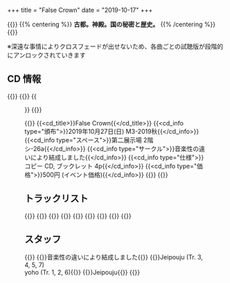 +++
title = "False Crown"
date = "2019-10-17"
+++

<!-- description -->
{{<description>}}
{{% centering %}}
**古都。神殿。国の秘密と歴史。**
{{% /centering %}}
{{</description>}}

※深遠な事情によりクロスフェードが出せないため、各曲ごとの試聴版が段階的にアンロックされていきます

<!-- info -->
## CD 情報

{{<flexbox>}}
  {{<flexitem width="360px">}}
    {{<figure src="/img/004/jacket.png" link="/img/004/jacket_1024.png" attr="(クリックで高解像度版 1024 × 1024 px)">}}
  {{</flexitem>}}

  {{<flexitem class="cd_info" width="350px">}}
    {{<cd_title>}}False Crown{{</cd_title>}}
    {{<cd_info type="頒布">}}2019年10月27日(日) M3-2019秋{{</cd_info>}}
    {{<cd_info type="スペース">}}第二展示場 2階 シ-26a{{</cd_info>}}
    {{<cd_info type="サークル">}}音楽性の違いにより結成しました{{</cd_info>}}
    {{<cd_info type="仕様">}}コピー CD, ブックレット 4p{{</cd_info>}}
    {{<cd_info type="価格">}}500円 (イベント価格){{</cd_info>}}
  {{</flexitem>}}
{{</flexbox>}}

<!-- tracklist -->
## トラックリスト
{{<tracklist>}}
  {{<track name="新風の古都" composer="yoho">}}
  {{<track name="Force Drive" composer="yoho" trailer="/music/004/2_trailer.mp3">}}
  {{<track name="Mistral Blowing Down" composer="Jeipouju">}}
  {{<track name="過客霊園" composer="Jeipouju">}}
  {{<track name="はるかな国の旅と調べ" composer="Jeipouju" trailer="/music/004/5_trailer.mp3">}}
  {{<track name="Force Stasis" composer="yoho">}}
  {{<track name="夢あとの唄" composer="Jeipouju" trailer="/music/004/7_trailer.mp3">}}
{{</tracklist>}}

<!-- staff -->
## スタッフ
{{<staffs>}}
  {{<staff type="プロデュース">}}音楽性の違いにより結成しました{{</staff>}}
  {{<staff type="作曲">}}Jeipouju (Tr. 3, 4, 5, 7)<br />yoho (Tr. 1, 2, 6){{</staff>}}
  {{<staff type="ジャケット、ブックレット">}}Jeipouju{{</staff>}}
{{</staffs>}}
